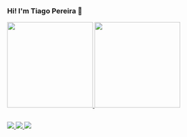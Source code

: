 ### Hi! I'm Tiago Pereira 👋
<div>
  <a href="https://github.com/tiagoopereira" target="_blank">
    <img src="https://github-readme-stats.vercel.app/api?username=tiagoopereira&show_icons=true&theme=dracula&include_all_commits=true&count_private=true" height="200em" style="max-width: 100%" />
    <img src="https://github-readme-stats.vercel.app/api/top-langs/?username=tiagoopereira&layout=compact&langs_count=100&theme=dracula" height="200em" style="max-width: 100%" />
  </a>
</div>

##

<div>
  <a href="https://www.linkedin.com/in/tiagopereira98" target="_blank">
    <img src="https://img.shields.io/badge/-LinkedIn-%230077B5?style=for-the-badge&logo=linkedin&logoColor=white" target="_blank">
  </a>
  <a href="https://instagram.com/tiagooliveira98_" target="_blank">
    <img src="https://img.shields.io/badge/-Instagram-%23E4405F?style=for-the-badge&logo=instagram&logoColor=white" target="_blank">
  </a>
  <a href="https://twitter.com/_tgpereira" target="_blank">
    <img src="https://img.shields.io/badge/-Twitter-%230077B5?style=for-the-badge&logo=twitter&logoColor=white" target="_blank">
  </a>
</div>
